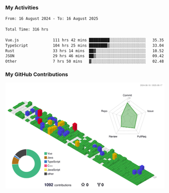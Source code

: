### My Activities

<!--START_SECTION:waka-->

```txt
From: 16 August 2024 - To: 16 August 2025

Total Time: 316 hrs

Vue.js               111 hrs 42 mins █████████░░░░░░░░░░░░░░░░   35.35 %
TypeScript           104 hrs 25 mins ████████▒░░░░░░░░░░░░░░░░   33.04 %
Rust                 33 hrs 14 mins  ██▓░░░░░░░░░░░░░░░░░░░░░░   10.52 %
JSON                 29 hrs 46 mins  ██▒░░░░░░░░░░░░░░░░░░░░░░   09.42 %
Other                7 hrs 50 mins   ▓░░░░░░░░░░░░░░░░░░░░░░░░   02.48 %
```

<!--END_SECTION:waka-->

### My GitHub Contributions

![](./profile-3d-contrib/profile-gitblock.svg)
